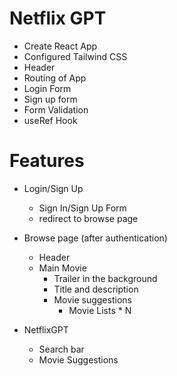 # Netflix GPT

- Create React App
- Configured Tailwind CSS
- Header
- Routing of App
- Login Form
- Sign up form
- Form Validation
- useRef Hook

# Features

- Login/Sign Up

  - Sign In/Sign Up Form
  - redirect to browse page

- Browse page (after authentication)

  - Header
  - Main Movie
    - Trailer in the background
    - Title and description
    - Movie suggestions
      - Movie Lists \* N

- NetflixGPT
  - Search bar
  - Movie Suggestions
